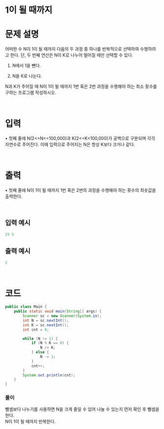 # 1이 될 때까지
# 문제 설명
어떠한 수 N이 1이 될 때까지 다음의 두 과정 중 하나를 반복적으로 선택하여 수행하려고 한다. 단, 두 번째 연산은 N이 K로 나누어 떨어질 때만 선택할 수 있다.

1. N에서 1을 뺀다.

2. N을 K로 나눈다.

N과 K가 주어질 때 N이 1이 될 때까지 1번 혹은 2번 과정을 수행해야 하는 최소 횟수를 구하는 프로그램 작성하시오.

<br>

# 입력

• 첫째 줄에 N(2<=N<=100,000)과 K(2<=K<100,000)가 공백으로 구분되며 각각 자연수로 주어진다. 이때 입력으로 주어지는 N은 항상 K보다 크거나 같다.

<br>

# 출력

• 첫째 줄에 N이 1이 될 때까지 1번 혹은 2번의 과정을 수행해야 하는 횟수의 최솟값을 출력한다.

<br>

## 입력 예시

```java
25 5
```

## 출력 예시

```java
2
```

<br>

# 코드

```java
public class Main {
    public static void main(String[] args) {
        Scanner sc = new Scanner(System.in);
        int N = sc.nextInt();
        int K = sc.nextInt();
        int cnt = 0;

        while (N != 1) {
            if (N % K == 0) {
                N /= K;
            } else {
                N -= 1;
            }
            cnt++;
        }
        System.out.println(cnt);
    }
}
```

### 풀이
뺄셈보다 나누기를 사용하면 N을 크게 줄일 수 있어 나눌 수 있는지 먼저 확인 후 뺄셈을 한다.  
N이 1이 될 때까지 반복한다.